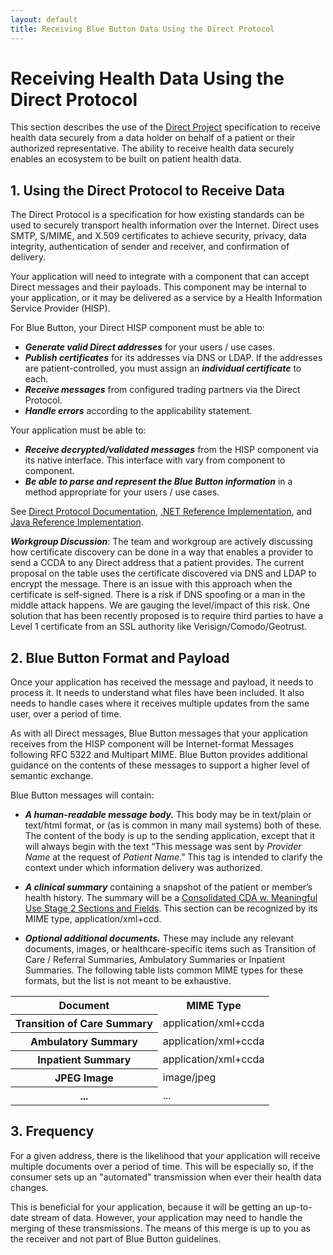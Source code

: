 ```yaml
---
layout: default
title: Receiving Blue Button Data Using the Direct Protocol
---
```


# Receiving Health Data Using the Direct Protocol

This section describes the use of the [Direct Project](http://directproject.org) specification to receive health data securely from a data holder on behalf of a patient or their authorized representative. The ability to receive health data securely enables an ecosystem to be built on patient health data.

## 1. Using the Direct Protocol to Receive Data
The Direct Protocol is a specification for how existing standards can be used to securely transport health information over the Internet. Direct uses SMTP, S/MIME, and X.509 certificates to achieve security, privacy, data integrity, authentication of sender and receiver, and confirmation of delivery.

Your application will need to integrate with a component that can accept Direct messages and their payloads. This component may be internal to your application, or it may be delivered as a service by a Health Information Service Provider (HISP). 

For Blue Button, your Direct HISP component must be able to:

- ***Generate valid Direct addresses*** for your users / use cases.
- ***Publish certificates*** for its addresses via DNS or LDAP. If the addresses are patient-controlled, you must assign an ***individual certificate*** to each.
- ***Receive messages*** from configured trading partners via the Direct Protocol. 
- ***Handle errors*** according to the applicability statement.

Your application must be able to:

- ***Receive decrypted/validated messages*** from the HISP component via its native interface. This interface with vary from component to component.
- ***Be able to parse and represent the Blue Button information*** in a method appropriate for your users / use cases. 

See [Direct Protocol Documentation](http://wiki.directproject.org/Documentation+Library), [.NET Reference Implementation](http://wiki.directproject.org/CSharp+Reference+Implementation), and [Java Reference Implementation](http://wiki.directproject.org/Java+Reference+Implementation).

***Workgroup Discussion***: The team and workgroup are actively discussing how certificate discovery can be done in a way that enables a provider to send a CCDA to any Direct address that a patient provides. The current proposal on the table uses the certificate discovered via DNS and LDAP to encrypt the message. There is an issue with this approach when the certificate is self-signed. There is a risk if DNS spoofing or a man in the middle attack happens. We are gauging the level/impact of this risk. One solution that has been recently proposed is to require third parties to have a Level 1 certificate from an SSL authority like Verisign/Comodo/Geotrust.

## 2. Blue Button Format and Payload

Once your application has received the message and payload, it needs to process it. It needs to understand what files have been included. It also needs to handle cases where it receives multiple updates from the same user, over a period of time.

As with all Direct messages, Blue Button messages that your application receives from the HISP component will be Internet-format Messages following RFC 5322 and Multipart MIME. Blue Button provides additional guidance on the contents of these messages to support a higher level of semantic exchange.

Blue Button messages will contain:

- ***A human-readable message body.*** This body may be in text/plain or text/html format, or (as is common in many mail systems) both of these. The content of the body is up to the sending application, except that it will always begin with the text “This message was sent by *Provider Name* at the request of *Patient Name*.” This tag is intended to clarify the context under which information delivery was authorized.

- ***A clinical summary*** containing a snapshot of the patient or member’s health history. The summary will be a [Consolidated CDA w. Meaningful Use Stage 2 Sections and Fields](healthrecords.html). This section can be recognized by its MIME type, application/xml+ccd.

- ***Optional additional documents.*** These may include any relevant documents, images, or healthcare-specific items such as Transition of Care / Referral Summaries, Ambulatory Summaries or Inpatient Summaries. The following table lists common MIME types for these formats, but the list is not meant to be exhaustive. 

<table>
	<tr>
		<th class="table-column">Document</th>
		<th class="table-column">MIME Type</th>
	</tr>
	<tr>
		<th>Transition of Care Summary</th>
		<td>application/xml+ccda</td>
	</tr>
	<tr class="odd">
		<th>Ambulatory Summary</th>
		<td>application/xml+ccda</td>
	</tr>
	<tr>
		<th>Inpatient Summary</th>
		<td>application/xml+ccda</td>
	</tr>
	<tr class="odd">
		<th>JPEG Image</th>
		<td>image/jpeg</td>
	</tr>
	<tr>
		<th>...</th>
		<td>...</td>
	</tr>
</table>


## 3. Frequency
For a given address, there is the likelihood that your application will receive multiple documents over a period of time. This will be especially so, if the consumer sets up an "automated" transmission when ever their health data changes. 

This is beneficial for your application, because it will be getting an up-to-date stream of data. However, your application may need to handle the merging of these transmissions. The means of this merge is up to you as the receiver and not part of Blue Button guidelines.

<!--

### C. Ensuring Validity
To ensure you are receiving from semi-trusted parties, you should verify that the message has been signed by a level 1 or better certificate. You may not want to trust self-signed certificates.

You should also consider rejecting messages to addresses not in your system.
-->
<!--

You need to setup a HISP.
You need to make your certificate publicly accessible.
You need to register with a "whitelist" provider.
You need to then give addresses to your users.
Now when you receive messages to those addresses, you do something special with it on-behalf of your user.
Your system will know what type of file it is by doing ZZZ.

If the consumer has setup "automation", expect to receive messages continually. Your system needs to handle this case.

If you receive a message that is directed to an unknown address, reject it.

## Privacy & Security

What privacy and security guidance do we need to provide?

## FAQ

1. How do I get a certificate for my application?
2. How do I get listed in the trusted whitelist?

-->